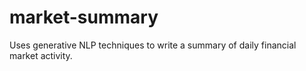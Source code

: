 # market-summary
Uses generative NLP techniques to write a summary of daily financial market activity.
